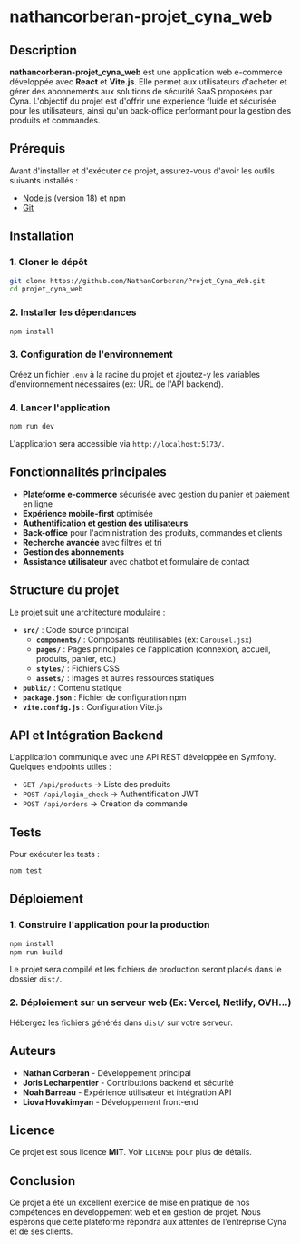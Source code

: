 # nathancorberan-projet_cyna_web

## Description
**nathancorberan-projet_cyna_web** est une application web e-commerce développée avec **React** et **Vite.js**. Elle permet aux utilisateurs d'acheter et gérer des abonnements aux solutions de sécurité SaaS proposées par Cyna. L'objectif du projet est d'offrir une expérience fluide et sécurisée pour les utilisateurs, ainsi qu'un back-office performant pour la gestion des produits et commandes.

## Prérequis
Avant d'installer et d'exécuter ce projet, assurez-vous d'avoir les outils suivants installés :

- [Node.js](https://nodejs.org/) (version 18) et npm
- [Git](https://git-scm.com/)

## Installation

### 1. Cloner le dépôt
```sh
git clone https://github.com/NathanCorberan/Projet_Cyna_Web.git
cd projet_cyna_web
```

### 2. Installer les dépendances
```sh
npm install
```

### 3. Configuration de l'environnement
Créez un fichier `.env` à la racine du projet et ajoutez-y les variables d'environnement nécessaires (ex: URL de l'API backend).

### 4. Lancer l'application
```sh
npm run dev
```
L'application sera accessible via `http://localhost:5173/`.

## Fonctionnalités principales
- **Plateforme e-commerce** sécurisée avec gestion du panier et paiement en ligne
- **Expérience mobile-first** optimisée
- **Authentification et gestion des utilisateurs**
- **Back-office** pour l'administration des produits, commandes et clients
- **Recherche avancée** avec filtres et tri
- **Gestion des abonnements**
- **Assistance utilisateur** avec chatbot et formulaire de contact

## Structure du projet
Le projet suit une architecture modulaire :

- **`src/`** : Code source principal
  - **`components/`** : Composants réutilisables (ex: `Carousel.jsx`)
  - **`pages/`** : Pages principales de l'application (connexion, accueil, produits, panier, etc.)
  - **`styles/`** : Fichiers CSS
  - **`assets/`** : Images et autres ressources statiques
- **`public/`** : Contenu statique
- **`package.json`** : Fichier de configuration npm
- **`vite.config.js`** : Configuration Vite.js

## API et Intégration Backend
L'application communique avec une API REST développée en Symfony.
Quelques endpoints utiles :
- `GET /api/products` → Liste des produits
- `POST /api/login_check` → Authentification JWT
- `POST /api/orders` → Création de commande

## Tests
Pour exécuter les tests :
```sh
npm test
```

## Déploiement
### 1. Construire l'application pour la production
```sh
npm install
npm run build
```
Le projet sera compilé et les fichiers de production seront placés dans le dossier `dist/`.

### 2. Déploiement sur un serveur web (Ex: Vercel, Netlify, OVH...)
Hébergez les fichiers générés dans `dist/` sur votre serveur.

## Auteurs
- **Nathan Corberan** - Développement principal
- **Joris Lecharpentier** - Contributions backend et sécurité
- **Noah Barreau** - Expérience utilisateur et intégration API
- **Liova Hovakimyan** - Développement front-end

## Licence
Ce projet est sous licence **MIT**. Voir `LICENSE` pour plus de détails.

## Conclusion
Ce projet a été un excellent exercice de mise en pratique de nos compétences en développement web et en gestion de projet. Nous espérons que cette plateforme répondra aux attentes de l'entreprise Cyna et de ses clients.
